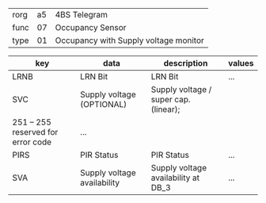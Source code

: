 
|    |   |   |
| -- | - | - |
| rorg | a5 | 4BS Telegram |
| func | 07 | Occupancy Sensor |
| type | 01 | Occupancy with Supply voltage monitor |

| key | data | description | values |
| --- | --- | --- | --- |
  | LRNB | LRN Bit | LRN Bit | ... | 
| SVC | Supply voltage (OPTIONAL) | Supply voltage / super cap. (linear);<br/>
            251 – 255 reserved for error code | ... | 
| PIRS | PIR Status | PIR Status | ... | 
| SVA | Supply voltage availability | Supply voltage availability at DB_3 | ... | 

  